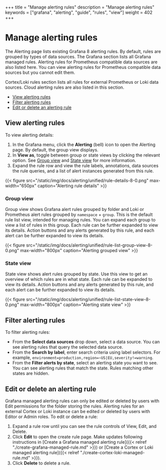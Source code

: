 +++
title = "Manage alerting rules"
description = "Manage alerting rules"
keywords = ["grafana", "alerting", "guide", "rules", "view"]
weight = 402
+++

# Manage alerting rules

The Alerting page lists existing Grafana 8 alerting rules. By default, rules are grouped by types of data sources. The Grafana section lists all Grafana managed rules. Alerting rules for Prometheus compatible data sources are also listed here. You can view alerting rules for Prometheus compatible data sources but you cannot edit them.

Cortex/Loki rules section lists all rules for external Prometheus or Loki data sources. Cloud alerting rules are also listed in this section.

- [View alerting rules](#view-alerting-rule)
- [Filter alerting rules](#filter-alerting-rules)
- [Edit or delete an alerting rule](#edit-or-delete-an-alerting-rule)

## View alerting rules

To view alerting details:

1. In the Grafana menu, click the **Alerting** (bell) icon to open the Alerting page. By default, the group view displays.
1. In **View as**, toggle between group or state views by clicking the relevant option. See [Group view](#group-view) and [State view](#state-view) for more information.
1. Expand the rule row and view the rule labels, annotations, data sources the rule queries, and a list of alert instances generated from this rule.

{{< figure src="/static/img/docs/alerting/unified/rule-details-8-0.png" max-width="650px" caption="Alerting rule details" >}}

### Group view

Group view shows Grafana alert rules grouped by folder and Loki or Prometheus alert rules grouped by `namespace` + `group`. This is the default rule list view, intended for managing rules. You can expand each group to view a list of rules in this group. Each rule can be further expanded to view its details. Action buttons and any alerts generated by this rule, and each alert can be further expanded to view its details.

{{< figure src="/static/img/docs/alerting/unified/rule-list-group-view-8-0.png" max-width="800px" caption="Alerting grouped view" >}}

### State view

State view shows alert rules grouped by state. Use this view to get an overview of which rules are in what state. Each rule can be expanded to view its details. Action buttons and any alerts generated by this rule, and each alert can be further expanded to view its details.

{{< figure src="/static/img/docs/alerting/unified/rule-list-state-view-8-0.png" max-width="800px" caption="Alerting state view" >}}

## Filter alerting rules

To filter alerting rules:

- From the **Select data sources** drop down, select a data source. You can see alerting rules that query the selected data source.
- From the **Search by label**, enter search criteria using label selectors. For example, `environment=production,region=~US|EU,severity!=warning`.
- From the **Filter alerts by state**, select an alerting state you want to see. You can see alerting rules that match the state. Rules matching other states are hidden.

## Edit or delete an alerting rule

Grafana managed alerting rules can only be edited or deleted by users with Edit permissions for the folder storing the rules. Alerting rules for an external Cortex or Loki instance can be edited or deleted by users with Editor or Admin roles.
To edit or delete a rule:

1. Expand a rule row until you can see the rule controls of View, Edit, and Delete.
1. Click **Edit** to open the create rule page. Make updates following instructions in [Create a Grafana managed alerting rule]({{< relref "./create-grafana-managed-rule.md" >}}) or [Create a Cortex or Loki managed alerting rule]({{< relref "./create-cortex-loki-managed-rule.md" >}}).
1. Click **Delete** to delete a rule.
